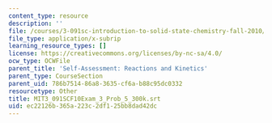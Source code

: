 ```yaml
---
content_type: resource
description: ''
file: /courses/3-091sc-introduction-to-solid-state-chemistry-fall-2010/ec22126b365a223c2df125bb8dad42dc_MIT3_091SCF10Exam_3_Prob_5_300k.srt
file_type: application/x-subrip
learning_resource_types: []
license: https://creativecommons.org/licenses/by-nc-sa/4.0/
ocw_type: OCWFile
parent_title: 'Self-Assessment: Reactions and Kinetics'
parent_type: CourseSection
parent_uid: 786b7514-86a8-3635-cf6a-b88c95dc0332
resourcetype: Other
title: MIT3_091SCF10Exam_3_Prob_5_300k.srt
uid: ec22126b-365a-223c-2df1-25bb8dad42dc
---
```

